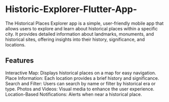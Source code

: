 # Historic-Explorer-Flutter-App-
The Historical Places Explorer app is a simple, user-friendly mobile app that allows users to explore and learn about historical places within a specific city. It provides detailed information about landmarks, monuments, and historical sites, offering insights into their history, significance, and locations.

## Features
Interactive Map: Displays historical places on a map for easy navigation.
Place Information: Each location provides a brief history and significance.
Search and Filter: Users can search by name or filter by historical era or type.
Photos and Videos: Visual media to enhance the user experience.
Location-Based Notifications: Alerts when near a historical place.
